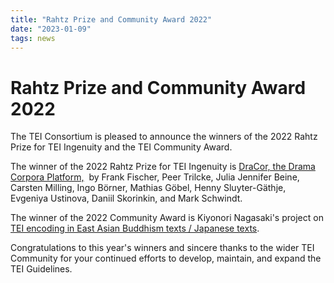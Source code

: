 ```yaml
---
title: "Rahtz Prize and Community Award 2022"
date: "2023-01-09"
tags: news
---
```

# Rahtz Prize and Community Award 2022
The TEI Consortium is pleased to announce the winners of the 2022 Rahtz Prize for TEI Ingenuity and the TEI Community Award.


The winner of the 2022 Rahtz Prize for TEI Ingenuity is [DraCor, the Drama Corpora Platform,](https://dracor.org/)  by Frank Fischer, Peer Trilcke, Julia Jennifer Beine, Carsten Milling, Ingo Börner, Mathias Göbel, Henny Sluyter-Gäthje, Evgeniya Ustinova, Daniil Skorinkin, and Mark Schwindt.


The winner of the 2022 Community Award is Kiyonori Nagasaki's project on [TEI encoding in East Asian Buddhism texts / Japanese texts](https://21dzk.l.u-tokyo.ac.jp/SAT/sat_tei.html).


Congratulations to this year's winners and sincere thanks to the wider TEI Community for your continued efforts to develop, maintain, and expand the TEI Guidelines.


